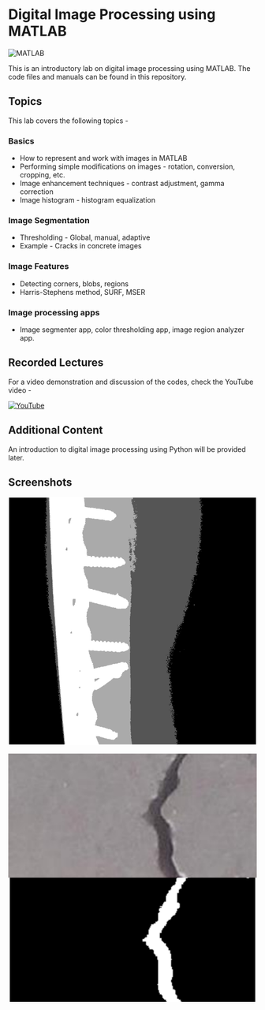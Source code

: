 
# Digital Image Processing using MATLAB

![MATLAB](https://img.shields.io/badge/MATLAB-2022a-red)



This is an introductory lab on digital image processing using MATLAB. The code files and manuals can be found in this repository.

## Topics

This lab covers the following topics -

### Basics
* How to represent and work with images in MATLAB
* Performing simple modifications on images - rotation, conversion, cropping, etc.
* Image enhancement techniques - contrast adjustment, gamma correction
* Image histogram - histogram equalization

### Image Segmentation
* Thresholding - Global, manual, adaptive
* Example - Cracks in concrete images

### Image Features
* Detecting corners, blobs, regions
* Harris-Stephens method, SURF, MSER

### Image processing apps
* Image segmenter app, color thresholding app, image region analyzer app.

  
## Recorded Lectures
For a video demonstration and discussion of the codes, check the YouTube video -

[![YouTube](https://img.shields.io/badge/YouTube-Video-red)](https://www.youtube.com/watch?v=AKzelQ1HCRA&ab_channel=TheGrayWolf)

## Additional Content
An introduction to digital image processing using Python will be provided later.
## Screenshots

![App Screenshot](https://github.com/newaz-aa/Digital-Image-Processing/blob/main/Figures/Multilevel%20thresholding%20Xray.png)


![App Screenshot](https://github.com/newaz-aa/Digital-Image-Processing/blob/main/Figures/MixCollage-12-Sep-2024-03-43-AM-8647.jpg)

